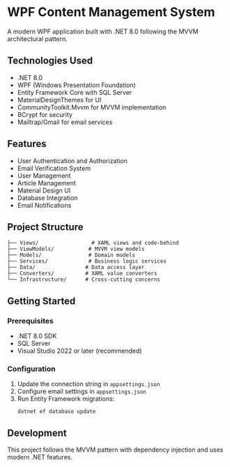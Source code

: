 # WPF Content Management System

A modern WPF application built with .NET 8.0 following the MVVM architectural pattern.

## Technologies Used

- .NET 8.0
- WPF (Windows Presentation Foundation)
- Entity Framework Core with SQL Server
- MaterialDesignThemes for UI
- CommunityToolkit.Mvvm for MVVM implementation
- BCrypt for security
- Mailtrap/Gmail for email services

## Features

- User Authentication and Authorization
- Email Verification System
- User Management
- Article Management
- Material Design UI
- Database Integration
- Email Notifications

## Project Structure

```
├── Views/                 # XAML views and code-behind
├── ViewModels/           # MVVM view models
├── Models/               # Domain models
├── Services/             # Business logic services
├── Data/                # Data access layer
├── Converters/          # XAML value converters
└── Infrastructure/      # Cross-cutting concerns
```

## Getting Started

### Prerequisites

- .NET 8.0 SDK
- SQL Server
- Visual Studio 2022 or later (recommended)

### Configuration

1. Update the connection string in `appsettings.json`
2. Configure email settings in `appsettings.json`
3. Run Entity Framework migrations:
   ```
   dotnet ef database update
   ```

## Development

This project follows the MVVM pattern with dependency injection and uses modern .NET features.
